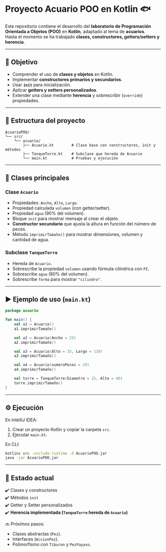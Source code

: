 # Proyecto Acuario POO en Kotlin 🐟

Este repositorio contiene el desarrollo del **laboratorio de Programación Orientada a Objetos (POO)** en **Kotlin**, adaptado al tema de **acuarios**.  
Hasta el momento se ha trabajado **clases, constructores, getters/setters y herencia**.

---

## 🎯 Objetivo
- Comprender el uso de **clases y objetos** en Kotlin.  
- Implementar **constructores primarios y secundarios**.  
- Usar **`init`** para inicialización.  
- Aplicar **getters y setters personalizados**.  
- Extender una clase mediante **herencia** y sobrescribir (`override`) propiedades.  

---

## 📂 Estructura del proyecto
```
AcuarioPOO/
└── src/
    └── acuario/
        ├── Acuario.kt        # Clase base con constructores, init y métodos
        ├── TanqueTorre.kt    # Subclase que hereda de Acuario
        └── main.kt           # Pruebas y ejecución
```

---

## 🧩 Clases principales

### Clase `Acuario`
- Propiedades: `Ancho`, `Alto`, `Largo`.  
- Propiedad calculada `volumen` (con getter/setter).  
- Propiedad `agua` (90% del volumen).  
- Bloque `init` para mostrar mensaje al crear el objeto.  
- **Constructor secundario** que ajusta la altura en función del número de peces.  
- Método `imprimirTamaño()` para mostrar dimensiones, volumen y cantidad de agua.  

### Subclase `TanqueTorre`
- Hereda de `Acuario`.  
- Sobrescribe la propiedad `volumen` usando fórmula cilíndrica con `PI`.  
- Sobrescribe `agua` (80% del volumen).  
- Sobrescribe `forma` para mostrar `"cilindro"`.  

---

## ▶️ Ejemplo de uso (`main.kt`)

```kotlin
package acuario

fun main() {
    val a1 = Acuario()
    a1.imprimirTamaño()

    val a2 = Acuario(Ancho = 25)
    a2.imprimirTamaño()

    val a3 = Acuario(Alto = 35, Largo = 110)
    a3.imprimirTamaño()

    val a4 = Acuario(numeroPeces = 29)
    a4.imprimirTamaño()

    val torre = TanqueTorre(Diametro = 25, Alto = 40)
    torre.imprimirTamaño()
}
```

---

## ⚙️ Ejecución

En IntelliJ IDEA:  
1. Crear un proyecto Kotlin y copiar la carpeta `src`.  
2. Ejecutar `main.kt`.

En CLI:
```bash
kotlinc src -include-runtime -d AcuarioPOO.jar
java -jar AcuarioPOO.jar
```

---

## 📌 Estado actual
✔️ Clases y constructores  
✔️ Métodos `init`  
✔️ Getter y Setter personalizados  
✔️ **Herencia implementada (`TanqueTorre` hereda de `Acuario`)**  

🔜 Próximos pasos:  
- Clases abstractas (`Pez`).  
- Interfaces (`AccionPez`).  
- Polimorfismo con `Tiburon` y `PezPayaso`.  

